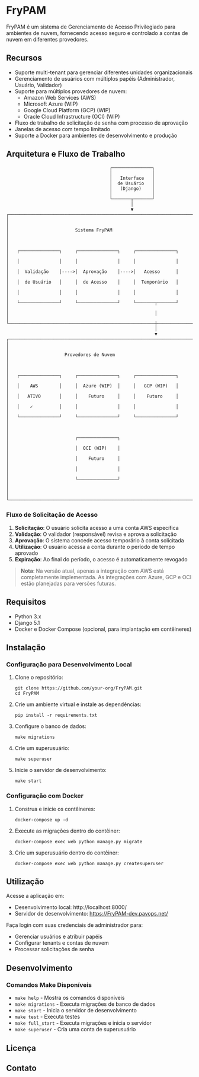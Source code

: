 # FryPAM

FryPAM é um sistema de Gerenciamento de Acesso Privilegiado para ambientes de nuvem, fornecendo acesso seguro e controlado a contas de nuvem em diferentes provedores.

## Recursos

- Suporte multi-tenant para gerenciar diferentes unidades organizacionais
- Gerenciamento de usuários com múltiplos papéis (Administrador, Usuário, Validador)
- Suporte para múltiplos provedores de nuvem:
  - Amazon Web Services (AWS)
  - Microsoft Azure (WIP)
  - Google Cloud Platform (GCP) (WIP)
  - Oracle Cloud Infrastructure (OCI) (WIP)
- Fluxo de trabalho de solicitação de senha com processo de aprovação
- Janelas de acesso com tempo limitado
- Suporte a Docker para ambientes de desenvolvimento e produção

## Arquitetura e Fluxo de Trabalho

```
                                       ┌───────────────┐
                                       │               │
                                       │   Interface   │
                                       │  de Usuário   │
                                       │   (Django)    │
                                       │               │
                                       └───────┬───────┘
                                               │
                                               ▼
┌───────────────────────────────────────────────────────────────────────┐
│                                                                       │
│                         Sistema FryPAM                                │
│                                                                       │
│   ┌───────────────┐     ┌───────────────┐     ┌───────────────┐      │
│   │               │     │               │     │               │      │
│   │  Validação    │---->│  Aprovação    │---->│   Acesso      │      │
│   │  de Usuário   │     │  de Acesso    │     │  Temporário   │      │
│   │               │     │               │     │               │      │
│   └───────────────┘     └───────────────┘     └───────┬───────┘      │
│                                                       │               │
└───────────────────────────────────────────────────────┼───────────────┘
                                                        │
                                                        ▼
┌───────────────────────────────────────────────────────────────────────┐
│                                                                       │
│                     Provedores de Nuvem                               │
│                                                                       │
│   ┌───────────────┐     ┌───────────────┐     ┌───────────────┐      │
│   │    AWS        │     │  Azure (WIP)  │     │   GCP (WIP)   │      │
│   │   ATIVO       │     │    Futuro     │     │    Futuro     │      │
│   │    ✓          │     │               │     │               │      │
│   └───────────────┘     └───────────────┘     └───────────────┘      │
│                                                                       │
│                         ┌───────────────┐                             │
│                         │  OCI (WIP)    │                             │
│                         │    Futuro     │                             │
│                         │               │                             │
│                         └───────────────┘                             │
│                                                                       │
└───────────────────────────────────────────────────────────────────────┘
```

### Fluxo de Solicitação de Acesso

1. **Solicitação**: O usuário solicita acesso a uma conta AWS específica
2. **Validação**: O validador (responsável) revisa e aprova a solicitação
3. **Aprovação**: O sistema concede acesso temporário à conta solicitada
4. **Utilização**: O usuário acessa a conta durante o período de tempo aprovado
5. **Expiração**: Ao final do período, o acesso é automaticamente revogado

> **Nota**: Na versão atual, apenas a integração com AWS está completamente implementada. As integrações com Azure, GCP e OCI estão planejadas para versões futuras.

## Requisitos

- Python 3.x
- Django 5.1
- Docker e Docker Compose (opcional, para implantação em contêineres)

## Instalação

### Configuração para Desenvolvimento Local

1. Clone o repositório:
   ```
   git clone https://github.com/your-org/FryPAM.git
   cd FryPAM
   ```

2. Crie um ambiente virtual e instale as dependências:
   ```
   pip install -r requirements.txt
   ```

3. Configure o banco de dados:
   ```
   make migrations
   ```

4. Crie um superusuário:
   ```
   make superuser
   ```

5. Inicie o servidor de desenvolvimento:
   ```
   make start
   ```

### Configuração com Docker

1. Construa e inicie os contêineres:
   ```
   docker-compose up -d
   ```

2. Execute as migrações dentro do contêiner:
   ```
   docker-compose exec web python manage.py migrate
   ```

3. Crie um superusuário dentro do contêiner:
   ```
   docker-compose exec web python manage.py createsuperuser
   ```

## Utilização

Acesse a aplicação em:
- Desenvolvimento local: http://localhost:8000/
- Servidor de desenvolvimento: https://FryPAM-dev.pavops.net/

Faça login com suas credenciais de administrador para:
- Gerenciar usuários e atribuir papéis
- Configurar tenants e contas de nuvem
- Processar solicitações de senha

## Desenvolvimento

### Comandos Make Disponíveis

- `make help` - Mostra os comandos disponíveis
- `make migrations` - Executa migrações de banco de dados
- `make start` - Inicia o servidor de desenvolvimento
- `make test` - Executa testes
- `make full_start` - Executa migrações e inicia o servidor
- `make superuser` - Cria uma conta de superusuário

## Licença



## Contato


